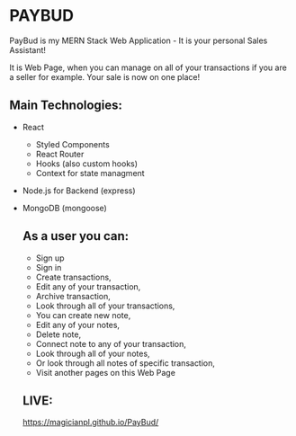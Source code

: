 # PAYBUD

PayBud is my MERN Stack Web Application - It is your personal Sales Assistant!

It is Web Page, when you can manage on all of your transactions if you are a seller for example. Your sale is now on one place!

## Main Technologies:

- React
  - Styled Components
  - React Router
  - Hooks (also custom hooks)
  - Context for state managment
- Node.js for Backend (express)
- MongoDB (mongoose)

  ## As a user you can:

  - Sign up
  - Sign in
  - Create transactions,
  - Edit any of your transaction,
  - Archive transaction,
  - Look through all of your transactions,
  - You can create new note,
  - Edit any of your notes,
  - Delete note,
  - Connect note to any of your transaction,
  - Look through all of your notes,
  - Or look through all notes of specific transaction,
  - Visit another pages on this Web Page
  
  ## LIVE:
  https://magicianpl.github.io/PayBud/
